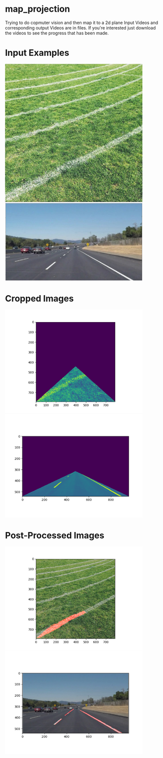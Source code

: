 # map_projection
Trying to do copmuter vision and then map it to a 2d plane
Input Videos and corresponding output Videos are in files. If you're interested just download the videos to see the progress that has been made.

# Input Examples
<p float="left">
  <img src="Input_Images/white-lines-on-a-grass-sports-field.jpg" width="450"/>
  <img src="/Input_Images/whiteline_on_roads(resized).jpg" width="450"/> 
</p>

# Cropped Images
<p float="left">
  <img src="Output_Images/grass_crop.png" width="450"/>
  <img src="/Output_Images/road_crop.png" width="450"/> 
</p>

# Post-Processed Images
<p float="left">
  <img src="Output_Images/white_line_on_grass.png" width="450"/>
  <img src="/Output_Images/white_line_on_road.png" width="450"/> 
</p>

